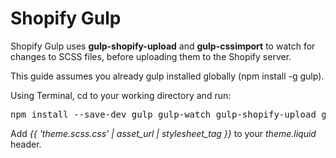 <h1>Shopify Gulp</h1>
<p>Shopify Gulp uses <strong>gulp-shopify-upload</strong> and <strong>gulp-cssimport</strong> to watch for changes to SCSS files, before uploading them to the Shopify server.</p>
<p>This guide assumes you already gulp installed globally (npm install -g gulp).</p>
<p>Using Terminal, cd to your working directory and run:</p>
<pre>npm install --save-dev gulp gulp-watch gulp-shopify-upload gulp-cssimport</pre>
<p>Add <em>{{ 'theme.scss.css' | asset_url | stylesheet_tag }}</em> to your <em>theme.liquid</em> header.</p>

